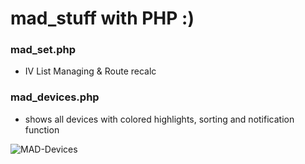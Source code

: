 # mad_stuff with PHP :)

### mad_set.php
- IV List Managing &amp; Route recalc

### mad_devices.php
- shows all devices with colored highlights, sorting and notification function

![MAD-Devices](https://raw.githubusercontent.com/Micha854/mad_stuff/master/20200111_164238.jpg)
